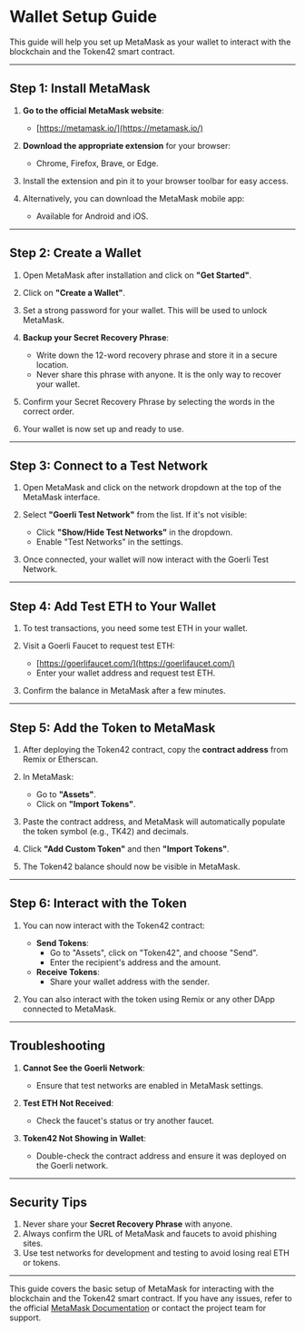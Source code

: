 # Wallet Setup Guide

This guide will help you set up MetaMask as your wallet to interact with the blockchain and the Token42 smart contract.

---

## **Step 1: Install MetaMask**

1. **Go to the official MetaMask website**:
   - [https://metamask.io/](https://metamask.io/)

2. **Download the appropriate extension** for your browser:
   - Chrome, Firefox, Brave, or Edge.

3. Install the extension and pin it to your browser toolbar for easy access.

4. Alternatively, you can download the MetaMask mobile app:
   - Available for Android and iOS.

---

## **Step 2: Create a Wallet**

1. Open MetaMask after installation and click on **"Get Started"**.

2. Click on **"Create a Wallet"**.

3. Set a strong password for your wallet. This will be used to unlock MetaMask.

4. **Backup your Secret Recovery Phrase**:
   - Write down the 12-word recovery phrase and store it in a secure location.
   - Never share this phrase with anyone. It is the only way to recover your wallet.

5. Confirm your Secret Recovery Phrase by selecting the words in the correct order.

6. Your wallet is now set up and ready to use.

---

## **Step 3: Connect to a Test Network**

1. Open MetaMask and click on the network dropdown at the top of the MetaMask interface.

2. Select **"Goerli Test Network"** from the list. If it's not visible:
   - Click **"Show/Hide Test Networks"** in the dropdown.
   - Enable "Test Networks" in the settings.

3. Once connected, your wallet will now interact with the Goerli Test Network.

---

## **Step 4: Add Test ETH to Your Wallet**

1. To test transactions, you need some test ETH in your wallet.

2. Visit a Goerli Faucet to request test ETH:
   - [https://goerlifaucet.com/](https://goerlifaucet.com/)
   - Enter your wallet address and request test ETH.

3. Confirm the balance in MetaMask after a few minutes.

---

## **Step 5: Add the Token to MetaMask**

1. After deploying the Token42 contract, copy the **contract address** from Remix or Etherscan.

2. In MetaMask:
   - Go to **"Assets"**.
   - Click on **"Import Tokens"**.

3. Paste the contract address, and MetaMask will automatically populate the token symbol (e.g., TK42) and decimals.

4. Click **"Add Custom Token"** and then **"Import Tokens"**.

5. The Token42 balance should now be visible in MetaMask.

---

## **Step 6: Interact with the Token**

1. You can now interact with the Token42 contract:
   - **Send Tokens**:
     - Go to "Assets", click on "Token42", and choose "Send".
     - Enter the recipient's address and the amount.
   - **Receive Tokens**:
     - Share your wallet address with the sender.

2. You can also interact with the token using Remix or any other DApp connected to MetaMask.

---

## **Troubleshooting**

1. **Cannot See the Goerli Network**:
   - Ensure that test networks are enabled in MetaMask settings.

2. **Test ETH Not Received**:
   - Check the faucet's status or try another faucet.

3. **Token42 Not Showing in Wallet**:
   - Double-check the contract address and ensure it was deployed on the Goerli network.

---

## **Security Tips**

1. Never share your **Secret Recovery Phrase** with anyone.
2. Always confirm the URL of MetaMask and faucets to avoid phishing sites.
3. Use test networks for development and testing to avoid losing real ETH or tokens.

---

This guide covers the basic setup of MetaMask for interacting with the blockchain and the Token42 smart contract. If you have any issues, refer to the official [MetaMask Documentation](https://metamask.io/faqs.html) or contact the project team for support.
